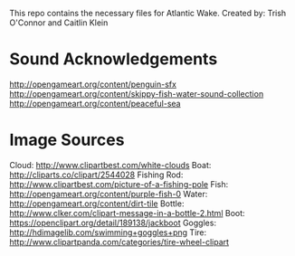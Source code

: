 This repo contains the necessary files for Atlantic Wake.
Created by: Trish O'Connor and Caitlin Klein

Sound Acknowledgements
======================
http://opengameart.org/content/penguin-sfx
http://opengameart.org/content/skippy-fish-water-sound-collection
http://opengameart.org/content/peaceful-sea

Image Sources
=============
Cloud: http://www.clipartbest.com/white-clouds
Boat: http://cliparts.co/clipart/2544028
Fishing Rod: http://www.clipartbest.com/picture-of-a-fishing-pole
Fish: http://opengameart.org/content/purple-fish-0
Water: http://opengameart.org/content/dirt-tile
Bottle: http://www.clker.com/clipart-message-in-a-bottle-2.html
Boot: https://openclipart.org/detail/189138/jackboot
Goggles: http://hdimagelib.com/swimming+goggles+png
Tire: http://www.clipartpanda.com/categories/tire-wheel-clipart


